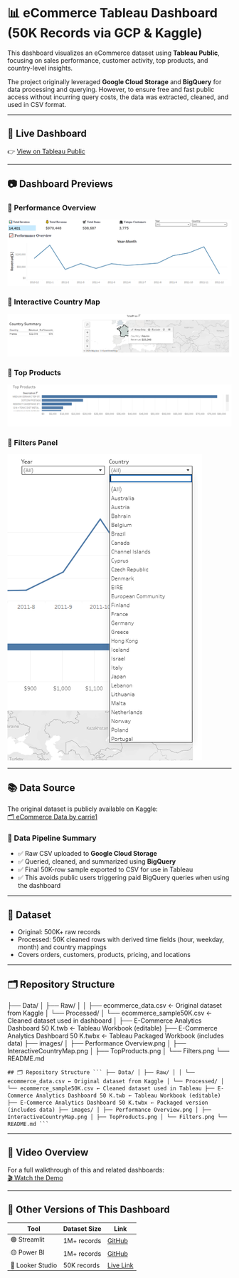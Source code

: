 # 📊 eCommerce Tableau Dashboard (50K Records via GCP & Kaggle)

This dashboard visualizes an eCommerce dataset using **Tableau Public**, focusing on sales performance, customer activity, top products, and country-level insights.

The project originally leveraged **Google Cloud Storage** and **BigQuery** for data processing and querying. However, to ensure free and fast public access without incurring query costs, the data was extracted, cleaned, and used in CSV format.

---

## 📍 Live Dashboard  
👉 [View on Tableau Public](https://public.tableau.com/app/profile/essam.afifi/viz/E-CommerceAnalyticsDashboard50K/E-CommerceOverview?publish=yes)

---

## 📷 Dashboard Previews

### 🔹 Performance Overview  
![Performance Overview](images/Performance%20Overview.png)

### 🔹 Interactive Country Map  
![Interactive Country Map](images/InteractiveCountryMap.png)

### 🔹 Top Products  
![Top Products](images/TopProducts.png)

### 🔹 Filters Panel  
![Filters](images/Filters.png)

---

## 📚 Data Source

The original dataset is publicly available on Kaggle:  
[🗂️ eCommerce Data by carrie1](https://www.kaggle.com/datasets/carrie1/ecommerce-data)

### 🔄 Data Pipeline Summary

- ✅ Raw CSV uploaded to **Google Cloud Storage**
- ✅ Queried, cleaned, and summarized using **BigQuery**
- ✅ Final 50K-row sample exported to CSV for use in Tableau  
- ✅ This avoids public users triggering paid BigQuery queries when using the dashboard

---

## 📁 Dataset

- Original: 500K+ raw records
- Processed: 50K cleaned rows with derived time fields (hour, weekday, month) and country mappings
- Covers orders, customers, products, pricing, and locations

---

## 🗂️ Repository Structure

├── Data/
│ ├── Raw/
│ │ ├── ecommerce_data.csv ← Original dataset from Kaggle
│ └── Processed/
│ └── ecommerce_sample50K.csv ← Cleaned dataset used in dashboard
│
├── E-Commerce Analytics Dashboard 50 K.twb ← Tableau Workbook (editable)
├── E-Commerce Analytics Dashboard 50 K.twbx ← Tableau Packaged Workbook (includes data)
├── images/
│ ├── Performance Overview.png
│ ├── InteractiveCountryMap.png
│ ├── TopProducts.png
│ └── Filters.png
└── README.md

<pre lang="markdown"><code>## 🗂️ Repository Structure ``` ├── Data/ │ ├── Raw/ │ │ └── ecommerce_data.csv ← Original dataset from Kaggle │ └── Processed/ │ └── ecommerce_sample50K.csv ← Cleaned dataset used in Tableau ├── E-Commerce Analytics Dashboard 50 K.twb ← Tableau Workbook (editable) ├── E-Commerce Analytics Dashboard 50 K.twbx ← Packaged version (includes data) ├── images/ │ ├── Performance Overview.png │ ├── InteractiveCountryMap.png │ ├── TopProducts.png │ └── Filters.png └── README.md ``` </code></pre>


---

## 🎥 Video Overview

For a full walkthrough of this and related dashboards:  
[🎬 Watch the Demo](https://github.com/essamun/Ecom-Dashboard-Analytics#video-demo)

---

## 🔄 Other Versions of This Dashboard

| Tool           | Dataset Size | Link |
|----------------|--------------|------|
| 🟢 Streamlit   | 1M+ records  | [GitHub](https://github.com/essamun/Ecom-Dashboard-Analytics) |
| 🟡 Power BI    | 1M+ records  | [GitHub](https://github.com/essamun/eCommerce-PowerBI-Dashboard) |
| 🔴 Looker Studio| 50K records | [Live Link](https://lookerstudio.google.com/reporting/f16be1e0-4668-4a6d-a952-6a0e2f1704da)
